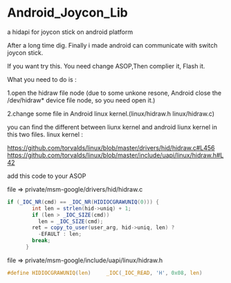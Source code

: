 # Android_Joycon_Lib
a hidapi for joycon stick on android platform


After a long time dig. Finally i made android can communicate with switch joycon stick.


If you want try this. You need change ASOP,Then complier it, Flash it.



What you need to do is :

1.open the hidraw file node (due to some unkone resone, Android close the /dev/hidraw* device file node, so you need open it.)

2.change some file in Android linux kernel.(linux/hidraw.h   linux/hidraw.c)

  you can find the different between liunx kernel and android liunx kernel in this two files.
  linux kernel :
  
  https://github.com/torvalds/linux/blob/master/drivers/hid/hidraw.c#L456
  https://github.com/torvalds/linux/blob/master/include/uapi/linux/hidraw.h#L42
  
  add this code to your ASOP 
  
  file => private/msm-google/drivers/hid/hidraw.c
  ```java
  if (_IOC_NR(cmd) == _IOC_NR(HIDIOCGRAWUNIQ(0))) {
          int len = strlen(hid->uniq) + 1;
          if (len > _IOC_SIZE(cmd))
            len = _IOC_SIZE(cmd);
          ret = copy_to_user(user_arg, hid->uniq, len) ?
            -EFAULT : len;
          break;
        }
 ```     
 file => private/msm-google/include/uapi/linux/hidraw.h
 ```c
 #define HIDIOCGRAWUNIQ(len)     _IOC(_IOC_READ, 'H', 0x08, len)
 ```
